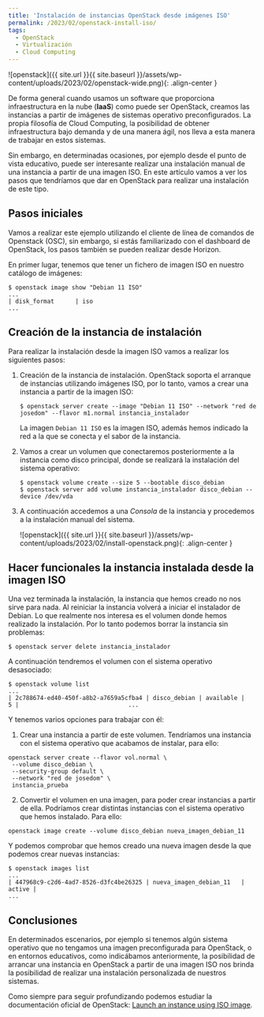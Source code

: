 ```yaml
---
title: 'Instalación de instancias OpenStack desde imágenes ISO'
permalink: /2023/02/openstack-install-iso/
tags:
  - OpenStack
  - Virtualización
  - Cloud Computing
---
```


![openstack]({{ site.url }}{{ site.baseurl }}/assets/wp-content/uploads/2023/02/openstack-wide.png){: .align-center }


De forma general cuando usamos un software que proporciona infraestructura en la nube (**IaaS**) como puede ser OpenStack, creamos las instancias a partir de imágenes de sistemas operativo preconfigurados. La propia filosofía de Cloud Computing, la posibilidad de obtener infraestructura bajo demanda y de una manera ágil, nos lleva a esta manera de trabajar en estos sistemas.

Sin embargo, en determinadas ocasiones, por ejemplo desde el punto de vista educativo, puede ser interesante realizar una instalación manual de una instancia a partir de una imagen ISO. En este artículo vamos a ver los pasos que tendríamos que dar en OpenStack para realizar una instalación de este tipo.

## Pasos iniciales

Vamos a realizar este ejemplo utilizando el cliente de línea de comandos de Openstack (OSC), sin embargo, si estás familiarizado con el dashboard de OpenStack, los pasos también se pueden realizar desde Horizon.

En primer lugar, tenemos que tener un fichero de imagen ISO en nuestro catálogo de imágenes:

```
$ openstack image show "Debian 11 ISO"
...
| disk_format      | iso                                                   
...
```
<!--more-->

## Creación de la instancia de instalación

Para realizar la instalación desde la imagen ISO vamos a realizar los siguientes pasos:

1. Creación de la instancia de instalación. OpenStack soporta el arranque de instancias utilizando imágenes ISO, por lo tanto, vamos a crear una instancia a partir de la imagen ISO:

	```
	$ openstack server create --image "Debian 11 ISO" --network "red de josedom" --flavor m1.normal instancia_instalador
	```

	La imagen  `Debian 11 ISO` es la imagen ISO, además hemos indicado la red a la que se conecta y el sabor de la instancia.

2. Vamos a crear un volumen que conectaremos posteriormente a la instancia como disco principal, donde se realizará la instalación del sistema operativo:

	```
	$ openstack volume create --size 5 --bootable disco_debian
	$ openstack server add volume instancia_instalador disco_debian --device /dev/vda
	```

3. A continuación accedemos a una *Consola* de la instancia y procedemos a la instalación manual del sistema. 

	![openstack]({{ site.url }}{{ site.baseurl }}/assets/wp-content/uploads/2023/02/install-openstack.png){: .align-center }

## Hacer funcionales la instancia instalada desde la imagen ISO

Una vez terminada la instalación, la instancia que hemos creado no nos sirve para nada. Al reiniciar la instancia volverá a iniciar el instalador de Debian. Lo que realmente nos interesa es el volumen donde hemos realizado la instalación. Por lo tanto podemos borrar la instancia sin problemas:

```
$ openstack server delete instancia_instalador
```

A continuación tendremos el volumen con el sistema operativo desasociado:

```
$ openstack volume list
...
| 2c788674-ed40-450f-a8b2-a7659a5cfba4 | disco_debian | available |    5 |                               ...
```

Y tenemos varios opciones para trabajar con él:

1. Crear una instancia a partir de este volumen. Tendríamos una instancia con el sistema operativo que acabamos de instalar, para ello:

```
openstack server create --flavor vol.normal \
 --volume disco_debian \
 --security-group default \
 --network "red de josedom" \
 instancia_prueba
```

2. Convertir el volumen en una imagen, para poder crear instancias a partir de ella. Podríamos crear distintas instancias con el sistema operativo que hemos instalado. Para ello:

```
openstack image create --volume disco_debian nueva_imagen_debian_11
```

Y podemos comprobar que hemos creado una nueva imagen desde la que podemos crear nuevas instancias:

```
$ openstack images list
...
| 447968c9-c2d6-4ad7-8526-d3fc4be26325 | nueva_imagen_debian_11   | active |
...
```

## Conclusiones

En determinados escenarios, por ejemplo si tenemos algún sistema operativo que no tengamos una imagen preconfigurada para OpenStack, o en entornos educativos, como indicábamos anteriormente, la posibilidad de arrancar una instancia en OpenStack a partir de una imagen ISO nos brinda la posibilidad de realizar una instalación personalizada de nuestros sistemas.

Como siempre para seguir profundizando podemos estudiar la documentación oficial de OpenStack: [Launch an instance using ISO image](https://docs.openstack.org/nova/rocky/user/launch-instance-using-ISO-image.html).
